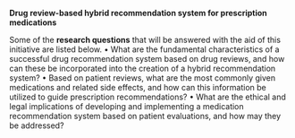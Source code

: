 **Drug review-based hybrid recommendation system for prescription medications**

Some of the **research questions** that will be answered with the aid of this initiative are listed below.
• What are the fundamental characteristics of a successful drug recommendation system based on drug reviews, and how can these be incorporated into the creation of a hybrid recommendation system?
• Based on patient reviews, what are the most commonly given medications and related side effects, and how can this information be utilized to guide prescription recommendations?
• What are the ethical and legal implications of developing and implementing a medication recommendation system based on patient evaluations, and how may they be addressed?
